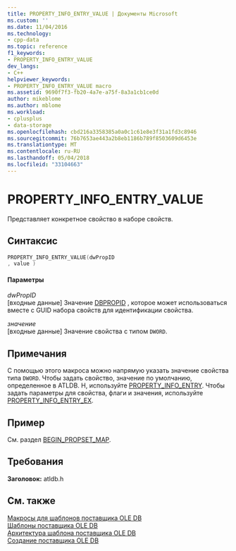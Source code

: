 ```yaml
---
title: PROPERTY_INFO_ENTRY_VALUE | Документы Microsoft
ms.custom: ''
ms.date: 11/04/2016
ms.technology:
- cpp-data
ms.topic: reference
f1_keywords:
- PROPERTY_INFO_ENTRY_VALUE
dev_langs:
- C++
helpviewer_keywords:
- PROPERTY_INFO_ENTRY_VALUE macro
ms.assetid: 9690f7f3-fb20-4a7e-a75f-8a3a1cb1ce0d
author: mikeblome
ms.author: mblome
ms.workload:
- cplusplus
- data-storage
ms.openlocfilehash: cbd216a3358385a0a0c1c61e8e3f31a1fd3c8946
ms.sourcegitcommit: 76b7653ae443a2b8eb1186b789f8503609d6453e
ms.translationtype: MT
ms.contentlocale: ru-RU
ms.lasthandoff: 05/04/2018
ms.locfileid: "33104663"
---
```

# <a name="propertyinfoentryvalue"></a>PROPERTY_INFO_ENTRY_VALUE
Представляет конкретное свойство в наборе свойств.  
  
## <a name="syntax"></a>Синтаксис  
  
```cpp
PROPERTY_INFO_ENTRY_VALUE(dwPropID  
, value )  
```  
  
#### <a name="parameters"></a>Параметры  
 *dwPropID*  
 [входные данные] Значение [DBPROPID](https://msdn.microsoft.com/en-us/library/ms723882.aspx) , которое может использоваться вместе с GUID набора свойств для идентификации свойства.  
  
 *значение*  
 [входные данные] Значение свойства с типом `DWORD`.  
  
## <a name="remarks"></a>Примечания  
 С помощью этого макроса можно напрямую указать значение свойства типа `DWORD`. Чтобы задать свойство, значение по умолчанию, определенное в ATLDB. H, используйте [PROPERTY_INFO_ENTRY](../../data/oledb/property-info-entry.md). Чтобы задать параметры для свойства, флаги и значения, используйте [PROPERTY_INFO_ENTRY_EX](../../data/oledb/property-info-entry-ex.md).  
  
## <a name="example"></a>Пример  
 См. раздел [BEGIN_PROPSET_MAP](../../data/oledb/begin-propset-map.md).  
  
## <a name="requirements"></a>Требования  
 **Заголовок:** atldb.h  
  
## <a name="see-also"></a>См. также  
 [Макросы для шаблонов поставщика OLE DB](../../data/oledb/macros-for-ole-db-provider-templates.md)   
 [Шаблоны поставщика OLE DB](../../data/oledb/ole-db-provider-templates-cpp.md)   
 [Архитектура шаблона поставщика OLE DB](../../data/oledb/ole-db-provider-template-architecture.md)   
 [Создание поставщика OLE DB](../../data/oledb/creating-an-ole-db-provider.md)